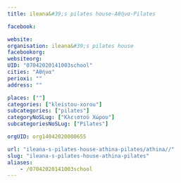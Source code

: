 ```yaml
---
title: ileana&#39;s pilates house-Αθήνα-Pilates

facebook:

website:
organisation: ileana&#39;s pilates house
facebookorg:
websiteorg:
UID: "07042020141003school"
cities: "Αθήνα"
perioxi: ""
address: ""

places: [""]
categories: ["kleistou-xorou"]
subcategories: ["pilates"]
categoryNoSLug: ["Κλειστού Χώρου"]
subcategoriesNoSLug: ["Pilates"]

orgUID: org14042020000655

url: "ileana-s-pilates-house-athina-pilates/athina//"
slug: "ileana-s-pilates-house-athina-pilates"
aliases:
    - /07042020141003school
---
```





